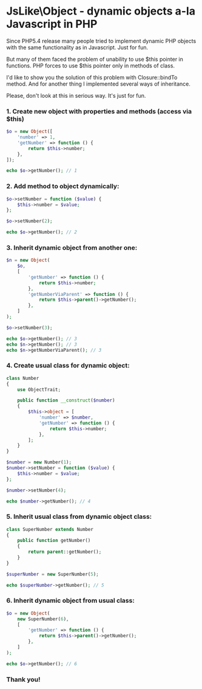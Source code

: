 # JsLike\Object - dynamic objects a-la Javascript in PHP

Since PHP5.4 release many people tried to implement dynamic PHP objects
with the same functionality as in Javascript. Just for fun.

But many of them faced the problem of unability to use $this pointer in functions.
PHP forces to use $this pointer only in methods of class.

I'd like to show you the solution of this problem with Closure::bindTo method.
And for another thing I implemented several ways of inheritance.

Please, don't look at this in serious way. It's just for fun.

### 1. Create new object with properties and methods (access via $this)

```php
$o = new Object([
    'number' => 1,
    'getNumber' => function () {
        return $this->number;
    },
]);

echo $o->getNumber(); // 1
```

### 2. Add method to object dynamically:

```php
$o->setNumber = function ($value) {
    $this->number = $value;
};

$o->setNumber(2);

echo $o->getNumber(); // 2
```

### 3. Inherit dynamic object from another one:

```php
$n = new Object(
    $o,
    [
        'getNumber' => function () {
            return $this->number;
        },
        'getNumberViaParent' => function () {
            return $this->parent()->getNumber();
        },
    ]
);

$o->setNumber(3);

echo $o->getNumber(); // 3
echo $n->getNumber(); // 3
echo $n->getNumberViaParent(); // 3
```

### 4. Create usual class for dynamic object:

```php
class Number
{
    use ObjectTrait;

    public function __construct($number)
    {
        $this->object = [
            'number' => $number,
            'getNumber' => function () {
                return $this->number;
            },
        ];
    }
}

$number = new Number(1);
$number->setNumber = function ($value) {
    $this->number = $value;
};

$number->setNumber(4);

echo $number->getNumber(); // 4
```

### 5. Inherit usual class from dynamic object class:

```php
class SuperNumber extends Number
{
    public function getNumber()
    {
        return parent::getNumber();
    }
}

$superNumber = new SuperNumber(5);

echo $superNumber->getNumber(); // 5
```

### 6. Inherit dynamic object from usual class:

```php
$o = new Object(
    new SuperNumber(6),
    [
        'getNumber' => function () {
            return $this->parent()->getNumber();
        },
    ]
);

echo $o->getNumber(); // 6
```

### Thank you!
